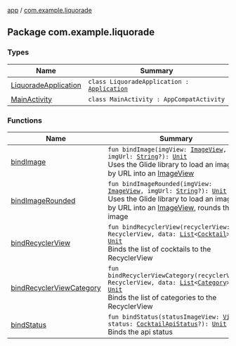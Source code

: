 [app](../index.md) / [com.example.liquorade](./index.md)

## Package com.example.liquorade

### Types

| Name | Summary |
|---|---|
| [LiquoradeApplication](-liquorade-application/index.md) | `class LiquoradeApplication : `[`Application`](https://developer.android.com/reference/android/app/Application.html) |
| [MainActivity](-main-activity/index.md) | `class MainActivity : AppCompatActivity` |

### Functions

| Name | Summary |
|---|---|
| [bindImage](bind-image.md) | `fun bindImage(imgView: `[`ImageView`](https://developer.android.com/reference/android/widget/ImageView.html)`, imgUrl: `[`String`](https://kotlinlang.org/api/latest/jvm/stdlib/kotlin/-string/index.html)`?): `[`Unit`](https://kotlinlang.org/api/latest/jvm/stdlib/kotlin/-unit/index.html)<br>Uses the Glide library to load an image by URL into an [ImageView](https://developer.android.com/reference/android/widget/ImageView.html) |
| [bindImageRounded](bind-image-rounded.md) | `fun bindImageRounded(imgView: `[`ImageView`](https://developer.android.com/reference/android/widget/ImageView.html)`, imgUrl: `[`String`](https://kotlinlang.org/api/latest/jvm/stdlib/kotlin/-string/index.html)`?): `[`Unit`](https://kotlinlang.org/api/latest/jvm/stdlib/kotlin/-unit/index.html)<br>Uses the Glide library to load an image by URL into an [ImageView](https://developer.android.com/reference/android/widget/ImageView.html), rounds the image |
| [bindRecyclerView](bind-recycler-view.md) | `fun bindRecyclerView(recyclerView: RecyclerView, data: `[`List`](https://kotlinlang.org/api/latest/jvm/stdlib/kotlin.collections/-list/index.html)`<`[`Cocktail`](../com.example.liquorade.domain/-cocktail/index.md)`>?): `[`Unit`](https://kotlinlang.org/api/latest/jvm/stdlib/kotlin/-unit/index.html)<br>Binds the list of cocktails to the RecyclerView |
| [bindRecyclerViewCategory](bind-recycler-view-category.md) | `fun bindRecyclerViewCategory(recyclerView: RecyclerView, data: `[`List`](https://kotlinlang.org/api/latest/jvm/stdlib/kotlin.collections/-list/index.html)`<`[`Category`](../com.example.liquorade.domain/-category/index.md)`>?): `[`Unit`](https://kotlinlang.org/api/latest/jvm/stdlib/kotlin/-unit/index.html)<br>Binds the list of categories to the RecyclerView |
| [bindStatus](bind-status.md) | `fun bindStatus(statusImageView: `[`View`](https://developer.android.com/reference/android/view/View.html)`, status: `[`CocktailApiStatus`](../com.example.liquorade.cocktail/-cocktail-api-status/index.md)`?): `[`Unit`](https://kotlinlang.org/api/latest/jvm/stdlib/kotlin/-unit/index.html)<br>Binds the api status |
